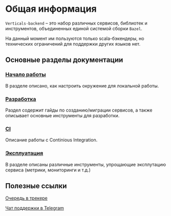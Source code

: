# Общая информация

`Verticals-backend` – это набор различных сервисов, библиотек и инструментов, объединенных единой системой сборки `Bazel`.

На данный момент им пользуются только scala-бэкендеры, но технических ограничений для поддержки других языков нет.

## Основные разделы документации

### [Начало работы](quick-start/intro.md)

В разделе описано, как настроить окружение для локальной работы.

### [Разработка](development/new-service/create-new-service.md)

Раздел содержит гайды по созданию/миграции сервисов, а также описывает основные инструменты для разработки.

### [CI](ci/intro.md)

Описание работы с Continious Integration.

### [Эксплуатация](operations/dashboards.md)

В разделе описаны различные инструменты, упрощающие эксплутацию сервиса (метрики, мониторинги и т.д.)

## Полезные ссылки

[Очередь в трекере](https://st.yandex-team.ru/VSBAZEL)

[Чат поддержки в Telegram](https://t.me/joinchat/BWIidhX8HKEhThFk4RN7HQ)
